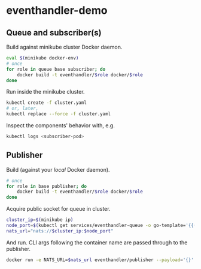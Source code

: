 # eventhandler-demo

## Queue and subscriber(s)

Build against minikube cluster Docker daemon.

```bash
eval $(minikube docker-env)
# once
for role in queue base subscriber; do
    docker build -t eventhandler/$role docker/$role
done
```

Run inside the minikube cluster.

```bash
kubectl create -f cluster.yaml
# or, later,
kubectl replace --force -f cluster.yaml
```

Inspect the components' behavior with, e.g.

```bash
kubectl logs <subscriber-pod>
```

## Publisher

Build (against your _local_ Docker daemon).

```bash
# once
for role in base publisher; do
    docker build -t eventhandler/$role docker/$role
done
```

Acquire public socket for queue in cluster.

```bash
cluster_ip=$(minikube ip)
node_port=$(kubectl get services/eventhandler-queue -o go-template='{{(index .spec.ports 0).nodePort}}')
nats_url="nats://$cluster_ip:$node_port"
```

And run. CLI args following the container name are passed through to the publisher.

```bash
docker run -e NATS_URL=$nats_url eventhandler/publisher --payload='{}'
```